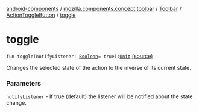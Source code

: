 [android-components](../../../index.md) / [mozilla.components.concept.toolbar](../../index.md) / [Toolbar](../index.md) / [ActionToggleButton](index.md) / [toggle](./toggle.md)

# toggle

`fun toggle(notifyListener: `[`Boolean`](https://kotlinlang.org/api/latest/jvm/stdlib/kotlin/-boolean/index.html)` = true): `[`Unit`](https://kotlinlang.org/api/latest/jvm/stdlib/kotlin/-unit/index.html) [(source)](https://github.com/mozilla-mobile/android-components/blob/master/components/concept/toolbar/src/main/java/mozilla/components/concept/toolbar/Toolbar.kt#L264)

Changes the selected state of the action to the inverse of its current state.

### Parameters

`notifyListener` - If true (default) the listener will be notified about the state change.